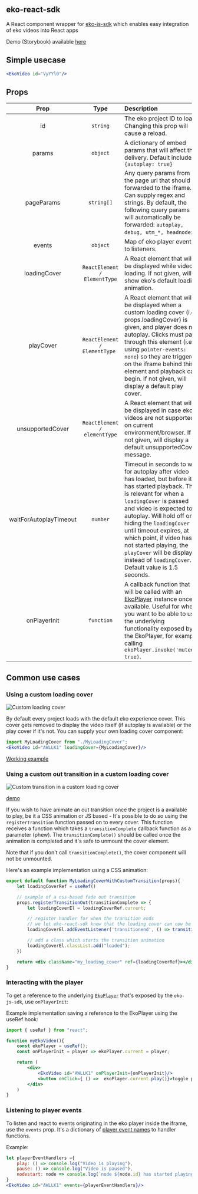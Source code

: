 ## eko-react-sdk

 A React component wrapper for [eko-js-sdk](https://github.com/EkoLabs/eko-js-sdk) which enables easy integration of eko videos into React apps


Demo (Storybook) available [here](https://ekolabs.github.io/eko-react-sdk/)

## Simple usecase

```jsx
<EkoVideo id="VyYYl0"/>
```

## Props


| Prop           | Type           | Description  |
| :-------------: |:--------------:| :------------|
| id | `string` | The eko project ID to load. Changing this prop will cause a reload. |  
| params | `object` | A dictionary of embed params that will affect the delivery. Default include `{autoplay: true}` |
| pageParams | `string[]` | Any query params from the page url that should be forwarded to the iframe. Can supply regex and strings. By default, the following query params will automatically be forwarded: `autoplay, debug, utm_*, headnodeid`. |
| events | `object` | Map of eko player events to listeners. |
| loadingCover | `ReactElement / ElementType` | A React element that will be displayed while video is loading. If not given, will show eko's default loading animation. |
| playCover | `ReactElement / ElementType ` | A React element that will be displayed when a custom loading cover (i.e. props.loadingCover) is given, and player does not autoplay. Clicks must pass through this element (i.e. using `pointer-events: none`) so they are triggered on the iframe behind this element and playback can begin. If not given, will display a default play cover. |
| unsupportedCover | `ReactElement / elementType` | A React element that will be displayed in case eko videos are not supported on current environment/browser. If not given, will display a default unsupportedCover message. |
| waitForAutoplayTimeout | `number` | Timeout in seconds to wait for autoplay after video has loaded, but before it has started playback. This is relevant for when a `loadingCover` is passed and video is expected to autoplay. Will hold off on hiding the `loadingCover` until timeout expires, at which point, if video has not started playing, the `playCover` will be displayed instead of `loadingCover`. Default value is 1.5 seconds. |
| onPlayerInit | `function` | A callback function that will be called with an [EkoPlayer](https://github.com/EkoLabs/eko-js-sdk#ekoplayer) instance once available. Useful for when you want to be able to use the underlying functionality exposed by the EkoPlayer, for example calling `ekoPlayer.invoke('muted', true)`. |


## Common use cases

### Using a custom loading cover

![Custom loading cover](https://user-images.githubusercontent.com/3951311/103168643-a433df80-483d-11eb-9177-78da47bb4d83.gif)

By default every project loads with the default eko experience cover. This cover gets removed to display the video itself (if autoplay is available) or the play cover if it's not. You can supply your own loading cover component:

```jsx
import MyLoadingCover from "./MyLoadingCover";
<EkoVideo id="AWLLK1" loadingCover={MyLoadingCover}/>
```


[Working example](https://5fe370769d789f0021bf9442-nsefptgmww.chromatic.com/?path=/story/example-ekovideo--custom-loading-cover)

### Using a custom out transition in a custom loading cover

![Custom transition in a custom loading cover](https://user-images.githubusercontent.com/3951311/103168637-98e0b400-483d-11eb-9a44-c39f29ed82b2.gif)


[demo](https://5fe370769d789f0021bf9442-nsefptgmww.chromatic.com/?path=/story/example-ekovideo--custom-loading-cover-with-custom-transition)

If you wish to have animate an out transition once the project is a available to play, be it a CSS animation or JS based - It's possible to do so using the `registerTransition` function passed on to every cover. This function receives a function which takes a `transitionComplete` callback function as a parameter (phew). The `transitionComplete()` should be called once the animation is completed and it's safe to unmount the cover element.

Note that if you don't call `transitionComplete()`, the cover component will not be unmounted.

Here's an example implementation using a CSS animation:

```jsx
export default function MyLoadingCoverWithCustomTransition(props){
    let loadingCoverRef = useRef()

    // example of a css-based fade out transition
    props.registerTransitionOut(transitionComplete => {
        let loadingCoverEl = loadingCoverRef.current;

        // register handler for when the transition ends
        // we let eko-react-sdk know that the loading cover can now be removed
        loadingCoverEl.addEventListener('transitionend', () => transitionComplete(), {once: true});

        // add a class which starts the transition animation
        loadingCoverEl.classList.add("loaded");
    })

    return <div className="my_loading_cover" ref={loadingCoverRef}></div>
}
```

### Interacting with the player

To get a reference to the underlying [`EkoPlayer`](https://github.com/EkoLabs/eko-js-sdk#ekoplayerel) that's exposed by the `eko-js-sdk`, use `onPlayerInit`:

Example implementation saving a reference to the EkoPlayer using the useRef hook:

```jsx
import { useRef } from "react";

function myEkoVideo(){
    const ekoPlayer = useRef();
    const onPlayerInit = player => ekoPlayer.current = player;

    return (
        <div>
            <EkoVideo id="AWLLK1" onPlayerInit={onPlayerInit}/>
            <button onClick={ () =>  ekoPlayer.current.play()}>toggle play/pause</>
        </div>
    )
}

```

### Listening to player events

To listen and react to events originating in the eko player inside the iframe, use the `events` prop.
It's a dictionary of [player event names](https://developer.eko.com/api/InterludePlayer.html#Events) to handler functions.

Example:

```jsx
let playerEventHandlers ={
    play: () => console.log("Video is playing"),
    pause: () => console.log("Video is paused"),
    nodestart: node => console.log(`node ${node.id} has started playing`)
}
<EkoVideo id="AWLLK1" events={playerEventHandlers}/>

```
